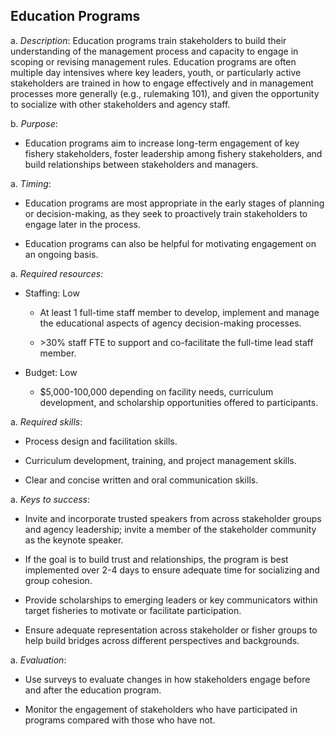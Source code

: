 ## Education Programs

a.  *Description*: Education programs train stakeholders to build their
    understanding of the management process and capacity to engage in
    scoping or revising management rules. Education programs are often
    multiple day intensives where key leaders, youth, or particularly
    active stakeholders are trained in how to engage effectively and in
    management processes more generally (e.g., rulemaking 101), and
    given the opportunity to socialize with other stakeholders and
    agency staff.

b.  *Purpose*:

-   Education programs aim to increase long-term engagement of key
    fishery stakeholders, foster leadership among fishery stakeholders,
    and build relationships between stakeholders and managers.

a.  *Timing*:

-   Education programs are most appropriate in the early stages of
    planning or decision-making, as they seek to proactively train
    stakeholders to engage later in the process.

-   Education programs can also be helpful for motivating engagement on
    an ongoing basis.

a.  *Required resources:*

-   Staffing: Low

    -   At least 1 full-time staff member to develop, implement and
        manage the educational aspects of agency
        decision-making processes.

    -   &gt;30% staff FTE to support and co-facilitate the full-time
        lead staff member.

-   Budget: Low

    -   \$5,000-100,000 depending on facility needs, curriculum
        development, and scholarship opportunities offered
        to participants.

a.  *Required skills*:

-   Process design and facilitation skills.

-   Curriculum development, training, and project management skills.

-   Clear and concise written and oral communication skills.

a.  *Keys to success*:

-   Invite and incorporate trusted speakers from across stakeholder
    groups and agency leadership; invite a member of the stakeholder
    community as the keynote speaker.

-   If the goal is to build trust and relationships, the program is best
    implemented over 2-4 days to ensure adequate time for socializing
    and group cohesion.

-   Provide scholarships to emerging leaders or key communicators within
    target fisheries to motivate or facilitate participation.

-   Ensure adequate representation across stakeholder or fisher groups
    to help build bridges across different perspectives and backgrounds.

a.  *Evaluation*:

-   Use surveys to evaluate changes in how stakeholders engage before
    and after the education program.

-   Monitor the engagement of stakeholders who have participated in
    programs compared with those who have not.
